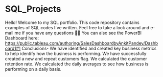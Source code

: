 # SQL_Projects

Hello! Welcome to my SQL portfolio. This code repository contains examples of SQL codes I've written. Feel free to take a look around and e-mail me if you have any questions 👋🏾
You can also see the PowerBI Dashboard here: https://public.tableau.com/authoring/SalesDashboardbyAnkitPandey/Dashboard1#1
Conclusions-
We have identified and created key business metrics to help identify how the business is performing.
We have successfully created a new and repeat customers flag.
We calculated the customer retention rate.
We calculated the daily averages to see how business is performing on a daily basis.
